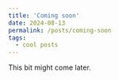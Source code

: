 ```yaml
---
title: 'Coming soon'
date: 2024-08-13
permalink: /posts/coming-soon
tags:
  - cool posts
---
```


This bit might come later.
